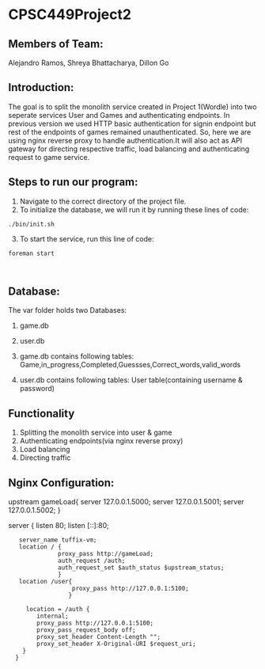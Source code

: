 # CPSC449Project2

## Members of Team: 
Alejandro Ramos, Shreya Bhattacharya, Dillon Go

## Introduction:
The goal is to split the monolith service created in Project 1(Wordle) into two seperate services User and Games and authenticating endpoints. In previous version we used HTTP basic authentication for signin endpoint but rest of the endpoints of games remained unauthenticated.
So, here we are using nginx reverse proxy to handle authentication.It will also act as API gateway for directing respective traffic, load balancing and authenticating request to game service.

## Steps to run our program:
1. Navigate to the correct directory of the project file. 
2. To initialize the database, we will run it by running these lines of code:
```
./bin/init.sh
```
3. To start the service, run this line of code:
```
foreman start

 
```
## Database:
 The var folder holds two Databases:
 1. game.db
 2. user.db


1. game.db contains following tables:
Game,in_progress,Completed,Guessses,Correct_words,valid_words

2. user.db contains following tables:
 User table(containing username & password)
## Functionality
1. Splitting the monolith service into user & game
2. Authenticating endpoints(via nginx reverse proxy)
3. Load balancing
4. Directing traffic

## Nginx Configuration:

<!-- configuring nginx to load balance between three games service -->
upstream gameLoad{
         server 127.0.0.1.5000;
         server 127.0.0.1.5001;
         server 127.0.0.1.5002;
}

<!-- setting up the server_name pointing to tuffix-vm(in case of Tuffix 2020 VM) -->
server {
       listen 80;
       listen [::]:80;

       server_name tuffix-vm;
       location / {
                  proxy_pass http://gameLoad;
                  auth_request /auth;
                  auth_request_set $auth_status $upstream_status;
                  }
       location /user{
                      proxy_pass http://127.0.0.1:5100;
                     }   

<!-- authenticating based on subrequest                          -->
         location = /auth {
            internal;
            proxy_pass http://127.0.0.1:5100;
            proxy_pass_request_body off;
            proxy_set_header Content-Length "";
            proxy_set_header X-Original-URI $request_uri;
        }
      }

